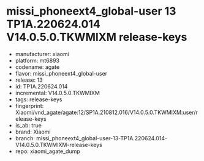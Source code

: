 # missi_phoneext4_global-user 13 TP1A.220624.014 V14.0.5.0.TKWMIXM release-keys
- manufacturer: xiaomi
- platform: mt6893
- codename: agate
- flavor: missi_phoneext4_global-user
- release: 13
- id: TP1A.220624.014
- incremental: V14.0.5.0.TKWMIXM
- tags: release-keys
- fingerprint: Xiaomi/vnd_agate/agate:12/SP1A.210812.016/V14.0.5.0.TKWMIXM:user/release-keys
- is_ab: true
- brand: Xiaomi
- branch: missi_phoneext4_global-user-13-TP1A.220624.014-V14.0.5.0.TKWMIXM-release-keys
- repo: xiaomi_agate_dump

